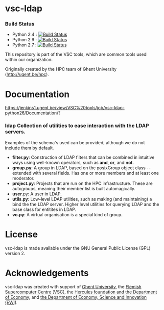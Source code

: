 # vsc-ldap

### Build Status
- Python 2.4 : [![Build Status](https://jenkins1.ugent.be/job/vsc-ldap-python24/badge/icon)](https://jenkins1.ugent.be/job/vsc-ldap-python24/)
- Python 2.6 : [![Build Status](https://jenkins1.ugent.be/job/vsc-ldap-python26/badge/icon)](https://jenkins1.ugent.be/job/vsc-ldap-python26/)
- Python 2.7 : [![Build Status](https://jenkins1.ugent.be/job/vsc-ldap-python27/badge/icon)](https://jenkins1.ugent.be/job/vsc-ldap-python27/)

This repository is part of the VSC tools, which are common tools used within our
organization.

Originally created by the HPC team of Ghent University (http://ugent.be/hpc).

# Documentation
https://jenkins1.ugent.be/view/VSC%20tools/job/vsc-ldap-python26/Documentation/?

### ldap Collection of utilities to ease interaction with the LDAP servers.
Examples of the schema's used can be provided, although we do not include them
by default.
- __filter.py__: Construction of LDAP filters that can be combined in intuitive
  ways using well-known operators, such as __and__, __or__, and __not__.
- __group.py__: A group in LDAP, based on the posixGroup object class --
  extended with several fields. Has one or more members and at least one
  moderator.
- __project.py__: Projects that are run on the HPC infrastructure. These are
  autogroups, meaning their member list is built automagically.
- __user__.py: A user in LDAP.
- __utils.py__: Low-level LDAP utilities, such as making (and maintaining) a
  bind the the LDAP server. Higher level utilities for querying LDAP and the
  base class for entitites in LDAP.
- __vo.py__: A virtual organisation is a special kind of group.

# License
vsc-ldap is made available under the GNU General Public License (GPL) version 2.

# Acknowledgements
vsc-ldap was created with support of [Ghent University](http://www.ugent.be/en),
the [Flemish Supercomputer Centre (VSC)](https://vscentrum.be/nl/en),
the [Hercules foundation and the Department of Economy](http://www.herculesstichting.be/in_English),
and [the Department of Economy, Science and Innovation (EWI)](http://www.ewi-vlaanderen.be/en).
